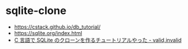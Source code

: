 # sqlite-clone

- https://cstack.github.io/db_tutorial/
- https://sqlite.org/index.html
- [C 言語で SQLite のクローンを作るチュートリアルやった - valid,invalid](https://ohbarye.hatenablog.jp/entry/2020/04/17/sqlite-clone-db-tutorial)

